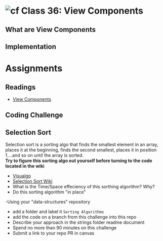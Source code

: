 # ![cf](http://i.imgur.com/7v5ASc8.png) Class 36: View Components
## What are View Components

## Implementation

# Assignments

## Readings
- [View Components](https://docs.microsoft.com/en-us/aspnet/core/mvc/views/view-components)

## Coding Challenge

## Selection Sort
Selection sort is a sorting algo that finds the smallest element in an array, places it at the beginning, finds the second smallest, places it in position 1....and so on until 
the array is sorted. 
<br />
**Try to figure this sorting algo out yourself before turning to the code located in the wiki**

- [Visualgo](https://visualgo.net/en/sorting)
- [Selection Sort Wiki](https://en.wikipedia.org/wiki/Selection_sort)
- What is the Time/Space effeciency of this sorthing algorithm? Why?
- Do this sorting algorithm "in place"

-Using your "data-structures" repository
  - add a folder and label it `Sorting Algorithms`
  - add the code on a branch from this challenge into this repo
  - Describe your approach in the strings folder readme document
  - Spend no more than 90 minutes on this challenge
  - Submit a link to your repo PR in canvas
